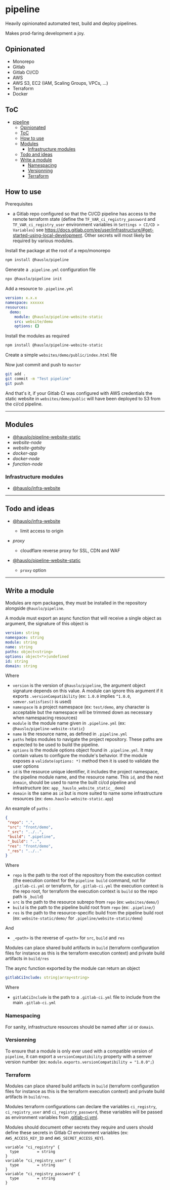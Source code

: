 # pipeline

Heavily opinionated automated test, build and deploy pipelines.

Makes prod-faring development a joy.

## Opinionated

- Monorepo
- Gitlab
- Gitlab CI/CD
- AWS
- AWS S3, EC2 (IAM, Scaling Groups, VPCs, ...)
- Terraform
- Docker

## ToC

- [pipeline](#pipeline)
  - [Opinionated](#opinionated)
  - [ToC](#toc)
  - [How to use](#how-to-use)
  - [Modules](#modules)
    - [Infrastructure modules](#infrastructure-modules)
  - [Todo and ideas](#todo-and-ideas)
  - [Write a module](#write-a-module)
    - [Namespacing](#namespacing)
    - [Versionning](#versionning)
    - [Terraform](#terraform)

## How to use

Prerequisites

- a Gitlab repo configured so that the CI/CD pipeline has access to the remote terraform state (define the `TF_VAR_ci_registry_password` and `TF_VAR_ci_registry_user` environment variables in `Settings > CI/CD > Variables`) see <https://docs.gitlab.com/ee/user/infrastructure/#get-started-using-local-development>. Other secrets will most likely be required by various modules.

Install the package at the root of a repo/monorepo

```bash
npm install @hauslo/pipeline
```

Generate a `.pipeline.yml` configuration file

```bash
npx @hauslo/pipeline init
```

Add a resource to `.pipeline.yml`

```yaml
version: x.x.x
namespace: xxxxxx
resources:
  demo:
    module: @hauslo/pipeline-website-static
    src: website/demo
    options: {}
```

Install the modules as required

```bash
npm install @hauslo/pipeline-website-static
```

Create a simple `websites/demo/public/index.html` file

Now just commit and push to `master`

```bash
git add .
git commit -m "Test pipeline"
git push
```

And that's it, if your Gitlab CI was configured with AWS credentials the static website in `websites/demo/public` will have been deployed to S3 from the ci/cd pipeline.

---

## Modules

- [@hauslo/pipeline-website-static](https://www.npmjs.com/package/@hauslo/pipeline-website-static)
- _website-node_
- _website-gatsby_
- _docker-app_
- _docker-node_
- _function-node_

### Infrastructure modules

- [@hauslo/infra-website](https://github.com/hauslo/infra-website)

---

## Todo and ideas

- [@hauslo/infra-website](https://github.com/hauslo/infra-website)

  - limit access to origin

- _proxy_

  - cloudflare reverse proxy for SSL, CDN and WAF

- [@hauslo/pipeline-website-static](https://www.npmjs.com/package/@hauslo/pipeline-website-static)
  - `proxy` option

---

## Write a module

Modules are npm packages, they must be installed in the repository alongside `@hauslo/pipeline`.

A module must export an async function that will receive a single object as argument, the signature of this object is

```yaml
version: string
namespace: string
module: string
name: string
paths: object<string>
options: object<*>|undefined
id: string
domain: string
```

Where

- `version` is the version of `@hauslo/pipeline`, the argument object signature depends on this value. A module can ignore this argument if it exports `.versionCompatibility` (ex: `1.0.0` implies `^1.0.0`, `semver.satisfies()` is used)
- `namespace` is a project namespace (ex: `test/demo`, any character is acceptable but the namespace will be trimmed down as necessary when namespacing resources)
- `module` is the module name given in `.pipeline.yml` (ex: `@hauslo/pipeline-website-static`)
- `name` is the resource name, as defined in `.pipeline.yml`
- `paths` helps modules to navigate the project repository. These paths are expected to be used to build the pipeline.
- `options` is the module options object found in `.pipeline.yml`. It may contain values to configure the module's behavior. If the module exposes a `validate(options: *)` method then it is used to validate the user options
- `id` is the resource unique identifier, it includes the project namespace, the pipeline module name, and the resource name. This `id`, and the next `domain`, should be used to name the built ci/cd pipeline and infrastructure (ex: `app__hauslo_website_static__demo`)
- `domain` is the same as `id` but is more suited to name some infrastructure resources (ex: `demo.hauslo-website-static.app`)

An example of `paths` :

```json
{
 "repo": ".",
 "src": "front/demo",
 "_src": "../..",
 "build": ".pipeline",
 "_build": "..",
 "res": "front/demo",
 "_res": "../.."
}
```

Where

- `repo` is the path to the root of the repository from the execution context (the execution context for the `pipeline build` command, not for `.gitlab-ci.yml` or terraform, for `.gitlab-ci.yml` the execution context is the repo root, for terraform the execution context is `build` so the repo path is `_build`)
- `src` is the path to the resource subrepo from `repo` (ex: `websites/demo/`)
- `build` is the path to the pipeline build root from `repo` (ex: `.pipeline/`)
- `res` is the path to the resource-specific build from the pipeline build root (ex: `website-static/demo/` for `.pipeline/website-static/demo`)

And

- `_<path>` is the reverse of `<path>` for `src`, `build` and `res`

Modules can place shared build artifacts in `build` (terraform configuration files for instance as this is the terraform execution context) and private build artifacts in `build/res`

The async function exported by the module can return an object

```yaml
gitlabCiInclude: string|array<string>
```

Where

- `gitlabCiInclude` is the path to a `.gitlab-ci.yml` file to include from the main `.gitlab-ci.yml`

### Namespacing

For sanity, infrastructure resources should be named after `id` or `domain`.

### Versionning

To ensure that a module is only ever used with a compatible version of `pipeline`, it can export a `versionCompatibility` property with a semver version number (ex: `module.exports.versionCompatibility = "1.0.0";`)

### Terraform

Modules can place shared build artifacts in `build` (terraform configuration files for instance as this is the terraform execution context) and private build artifacts in `build/res`.

Modules terraform configurations can declare the variables `ci_registry`, `ci_registry_user` and `ci_registry_password`, these variables will be passed as environment variables from [.gitlab-ci.yml](lib/build/.gitlab-ci/variables.yml.js).

Modules should document other secrets they require and users should define these secrets in Gitlab CI environment variables (ex: `AWS_ACCESS_KEY_ID` and `AWS_SECRET_ACCESS_KEY`).

```hcl
variable "ci_registry" {
  type        = string
}
variable "ci_registry_user" {
  type        = string
}
variable "ci_registry_password" {
  type        = string
}
```
